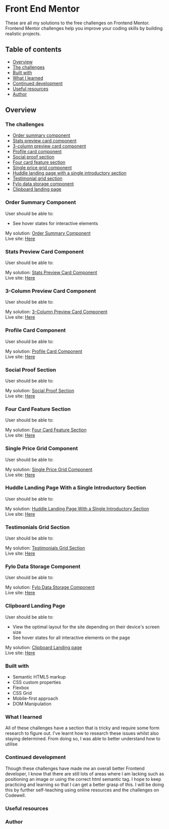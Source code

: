 # Front End Mentor
These are all my solutions to the free challenges on Frontend Mentor. Frontend Mentor challenges help you improve your coding skills by building realistic projects.

## Table of contents

- [Overview](#overview)
- [The challenges](#the-challenges) 
- [Built with](#built-with)
- [What I learned](#what-i-learned)
- [Continued development](#continued-development)
- [Useful resources](#useful-resources)
- [Author](#author)

## Overview

### The challenges

- [Order summary component](#order-summary-component)
- [Stats preview card component](#stats-preview-card-component)
- [3-column preview card component](#3-column-preview-card-component)
- [Profile card component](#profile-card-component)
- [Social proof section](#social-proof-section)
- [Four card feature section](#four-card-feature-section)
- [Single price grid component](#single-price-grid-component)
- [Huddle landing page with a single introductory section](#huddle-landing-page-with-a-single-introductory-section)
- [Testimonial grid section](#testimonial-grid-section)
- [Fylo data storage component](#fylo-data-storage-component)
- [Clipboard landing page](#clipboard-landing-page)

### Order Summary Component
User should be able to:
- See hover states for interactive elements

My solution: [Order Summary Component](https://github.com/vinhchugg/order-summary-component)
<br>
Live site: [Here](https://order-summary-component-vc.netlify.app)

### Stats Preview Card Component
User should be able to:

My solution: [Stats Preview Card Component](https://stats-preview-card-component-vc.netlify.app)
<br>
Live site: [Here](https://github.com/vinhchugg/stats-preview-card-component)

### 3-Column Preview Card Component
User should be able to:

My solution: [3-Column Preview Card Component](https://3-column-preview-card-component-vc.netlify.app)
<br>
Live site: [Here](https://github.com/vinhchugg/3-column-preview-card-component)

### Profile Card Component
User should be able to:

My solution: [Profile Card Component](https://profile-card-component-vc.netlify.app)
<br>
Live site: [Here](https://github.com/vinhchugg/profile-card-component)

### Social Proof Section
User should be able to:

My solution: [Social Proof Section](https://social-proof-section-vc.netlify.app)
<br>
Live site: [Here](https://github.com/vinhchugg/social-proof-section)

### Four Card Feature Section
User should be able to:

My solution: [Four Card Feature Section](https://four-card-feature-section-vc.netlify.app)
<br>
Live site: [Here](https://github.com/vinhchugg/four-card-feature-section)

### Single Price Grid Component
User should be able to:

My solution: [Single Price Grid Component](https://app.netlify.com/sites/single-price-grid-component-vc/overview)
<br>
Live site: [Here](https://github.com/vinhchugg/single-price-grid-component)

### Huddle Landing Page With a Single Introductory Section
User should be able to:

My solution: [Huddle Landing Page With a SIngle Introductory Section](https://app.netlify.com/sites/huddle-landing-page-with-a-single-introductory-section-vc/overview)
<br>
Live site: [Here](https://github.com/vinhchugg/huddle-landing-page-with-a-single-introductory-section)

### Testimonials Grid Section
User should be able to:

My solution: [Testimonials Grid Section](https://testimonials-grid-section-vc.netlify.app)
<br>
Live site: [Here](https://github.com/vinhchugg/testimonials-grid-section)

### Fylo Data Storage Component
User should be able to:

My solution: [Fylo Data Storage Component](https://fylo-data-storage-component-vc.netlify.app)
<br>
Live site: [Here](https://github.com/vinhchugg/fylo-data-storage-component)

### Clipboard Landing Page
User should be able to:
- View the optimal layout for the site depending on their device's screen size
- See hover states for all interactive elements on the page

My solution: [Clipboard Landing page](https://clipboard-landing-page-vc.netlify.app)
<br>
Live site: [Here](https://github.com/vinhchugg/clipboard-landing-page)

### Built with

- Semantic HTML5 markup
- CSS custom properties
- Flexbox
- CSS Grid
- Mobile-first approach
- DOM Manipulation

### What I learned

All of these challenges have a section that is tricky and require some form research to figure out. I've learnt how to research these issues whilst also staying determined. From doing so, I was able to better understand how to utilise 

### Continued development

Though these challenges have made me an overall better Frontend developer, I know that there are still lots of areas where I am lacking such as positioning an image or using the correct html semantic tag. I hope to keep practicing and learning so that I can get a better grasp of this. I will be doing this by further self-teaching using online resources and the challenges on Codewell.

### Useful resources



### Author

